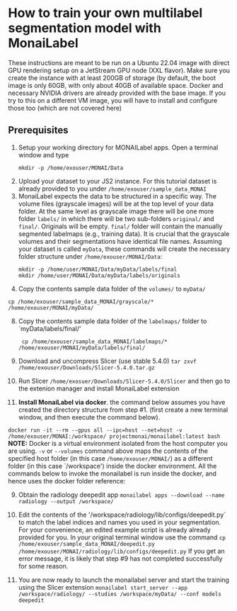 # How to train your own multilabel segmentation model with MonaiLabel

These instructions are meant to be run on a Ubuntu 22.04 image with direct GPU rendering setup on a JetStream GPU node (XXL flavor). Make sure you create the instance with at least 200GB of storage (by default, the boot image is only 60GB, with only about 40GB of available space. Docker and necessary NVIDIA drivers are already provided with the base image. If you try to this on a different VM image, you will have to install and configure those too (which are not covered here)

## Prerequisites
1. Setup your working directory for MONAILabel apps. 
   Open a terminal window and type
   ```
   mkdir -p /home/exouser/MONAI/Data
   ```
3. Upload your dataset to your JS2 instance. For this tutorial dataset is already provided to you under
   `/home/exouser/sample_data_MONAI`
4. MonaiLabel expects the data to be structured in a specific way. The volume files (grayscale images) will be at the top level of your data folder. At the same level as grayscale image there will be one more folder `labels/` in which there will be two sub-folders `original/` and `final/`. Originals will be empty. `final/` folder will contain the manually segmented labelmaps (e.g., training data). It is crucial that the grayscale volumes and their segmentations have identical file names. Assuming your dataset is called ```myData```, these commands will create the necessary folder structure under `/home/exouser/MONAI/Data`:
   ```
   mkdir -p /home/user/MONAI/Data/myData/labels/final
   mkdir /home/user/MONAI/Data/myData/labels/originals
   ```
5. Copy the contents sample data folder of the `volumes/` to `myData/`
```
cp /home/exouser/sample_data_MONAI/grayscale/* /home/exouser/MONAI/myData/
```
8. Copy the contents sample data folder of the `labelmaps/` folder to `myData/labels/final/'

   
   ``` cp /home/exouser/sample_data_MONAI/labelmaps/* /home/exouser/MONAI/myData/labels/final/```
9. Download and uncompress Slicer (use stable 5.4.0) ```tar zxvf /home/exouser/Downloads/Slicer-5.4.0.tar.gz```
11. Run Slicer ```/home/exosuer/Downloads/Slicer-5.4.0/Slicer``` and then go to the extenion manager and install MonaiLabel extension 
12. **Install MonaiLabel via docker**. the command below assumes you have created the directory structure from step #1. (first create a new terminal window, and then execute the command below). 

```docker run -it --rm --gpus all --ipc=host --net=host -v /home/exouser/MONAI:/workspace/ projectmonai/monailabel:latest bash```
**NOTE:** Docker is a virtual environment isolated from the host computer you are using. `-v` or `--volumes` command above maps the contents of the specified host folder (in this case `/home/exouser/MONAI/`) as a different folder (in this case `/workspace') inside the docker environment. All the commands below to invoke the monailabel is run inside the docker, and hence uses the docker folder reference:

9. Obtain the radiology deepedit app
    ```monailabel apps --download --name radiology --output /workspace/```
10. Edit the contents of the '/workspace/radiology/lib/configs/deepedit.py` to match the label indices and names you used in your segmentation. For your convenience, an edited example script is already already provided for you. In your original terminal window use the command ```cp /home/exouser/sample_data_MONAI/deepedit.py /home/exouser/MONAI/radiology/lib/configs/deepedit.py```
    If you get an error message, it is likely that step #9 has not completed successfully for some reason.
 
11. You are now ready to launch the monailabel server and start the training using the Slicer extension
```monailabel start_server --app /workspace/radiology/ --studies /workspace/myData/ --conf models deepedit```
